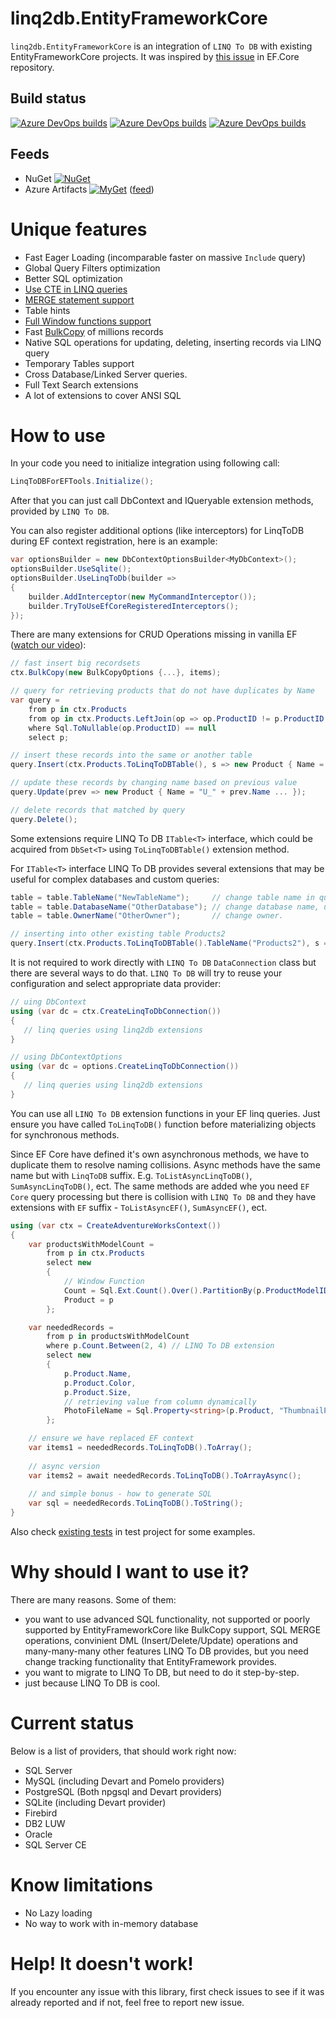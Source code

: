 

# linq2db.EntityFrameworkCore

`linq2db.EntityFrameworkCore` is an integration of `LINQ To DB` with existing EntityFrameworkCore projects. It was inspired by [this issue](https://github.com/aspnet/EntityFrameworkCore/issues/11657) in EF.Core repository.

## Build status

[![Azure DevOps builds](https://img.shields.io/azure-devops/build/linq2db/0dcc414b-ea54-451e-a54f-d63f05367c4b/7/master?label=master)](https://dev.azure.com/linq2db/linq2db/_build?definitionId=7)
[![Azure DevOps builds](https://img.shields.io/azure-devops/build/linq2db/0dcc414b-ea54-451e-a54f-d63f05367c4b/7?label=latest)](https://dev.azure.com/linq2db/linq2db/_build?definitionId=7)
[![Azure DevOps builds](https://img.shields.io/azure-devops/build/linq2db/0dcc414b-ea54-451e-a54f-d63f05367c4b/7/version1?label=efcore%202%20master)](https://dev.azure.com/linq2db/linq2db/_build?definitionId=7)

## Feeds

* NuGet [![NuGet](https://img.shields.io/nuget/vpre/linq2db.EntityFrameworkCore.svg)](https://www.nuget.org/packages/linq2db.EntityFrameworkCore)
* Azure Artifacts [![MyGet](https://img.shields.io/badge/azure-download-yellowgreen)](https://dev.azure.com/linq2db/linq2db/_packaging?_a=package&feed=linq2db&view=versions&package=linq2db.EntityFrameworkCore&protocolType=NuGet) ([feed]( https://pkgs.dev.azure.com/linq2db/linq2db/_packaging/linq2db/nuget/v3/index.json))

# Unique features
* Fast Eager Loading (incomparable faster on massive `Include` query)
* Global Query Filters optimization
* Better SQL optimization
* [Use CTE in LINQ queries](https://linq2db.github.io/articles/sql/CTE.html)
* [MERGE statement support](https://linq2db.github.io/articles/sql/merge/Merge-API-Description.html)
* Table hints
* [Full Window functions support](https://linq2db.github.io/articles/sql/Window-Functions-(Analytic-Functions).html)
* Fast [BulkCopy](https://linq2db.github.io/articles/sql/Bulk-Copy.html) of millions records
* Native SQL operations for updating, deleting, inserting records via LINQ query
* Temporary Tables support
* Cross Database/Linked Server queries.
* Full Text Search extensions
* A lot of extensions to cover ANSI SQL
# How to use

In your code you need to initialize integration using following call:

```cs
LinqToDBForEFTools.Initialize();
```

After that you can just call DbContext and IQueryable extension methods, provided by `LINQ To DB`.

You can also register additional options (like interceptors) for LinqToDB during EF context registration, here is an example:

```cs
var optionsBuilder = new DbContextOptionsBuilder<MyDbContext>();
optionsBuilder.UseSqlite();
optionsBuilder.UseLinqToDb(builder => 
{
    builder.AddInterceptor(new MyCommandInterceptor());
    builder.TryToUseEfCoreRegisteredInterceptors();
});
```

There are many extensions for CRUD Operations missing in vanilla EF ([watch our video](https://www.youtube.com/watch?v=m--oX73EGeQ)):

```cs
// fast insert big recordsets
ctx.BulkCopy(new BulkCopyOptions {...}, items);

// query for retrieving products that do not have duplicates by Name
var query =
	from p in ctx.Products
	from op in ctx.Products.LeftJoin(op => op.ProductID != p.ProductID && op.Name == p.Name)
	where Sql.ToNullable(op.ProductID) == null
	select p;

// insert these records into the same or another table
query.Insert(ctx.Products.ToLinqToDBTable(), s => new Product { Name = s.Name ... });

// update these records by changing name based on previous value
query.Update(prev => new Product { Name = "U_" + prev.Name ... });

// delete records that matched by query
query.Delete();
```

Some extensions require LINQ To DB `ITable<T>` interface, which could be acquired from  `DbSet<T>` using `ToLinqToDBTable()` extension method. 

For `ITable<T>` interface LINQ To DB provides several extensions that may be useful for complex databases and custom queries:

```cs
table = table.TableName("NewTableName");     // change table name in query
table = table.DatabaseName("OtherDatabase"); // change database name, useful for cross database queries.
table = table.OwnerName("OtherOwner");       // change owner.

// inserting into other existing table Products2
query.Insert(ctx.Products.ToLinqToDBTable().TableName("Products2"), s => new Product { Name = s.Name ... });
```

It is not required to work directly with `LINQ To DB` `DataConnection` class but there are several ways to do that. `LINQ To DB` will try to reuse your configuration and select appropriate data provider:

```cs
// uing DbContext
using (var dc = ctx.CreateLinqToDbConnection())
{
   // linq queries using linq2db extensions
}

// using DbContextOptions
using (var dc = options.CreateLinqToDbConnection())
{
   // linq queries using linq2db extensions
}
```

You can use all `LINQ To DB` extension functions in your EF linq queries. Just ensure you have called `ToLinqToDB()` function before materializing objects for synchronous methods.

Since EF Core have defined it's own asynchronous methods, we have to duplicate them to resolve naming collisions. 
Async methods have the same name but with `LinqToDB` suffix. E.g. `ToListAsyncLinqToDB()`, `SumAsyncLinqToDB()`, ect. The same methods are added whe you need `EF Core` query processing but there is collision with `LINQ To DB` and they have extensions with `EF` suffix - `ToListAsyncEF()`, `SumAsyncEF()`, ect.

```cs
using (var ctx = CreateAdventureWorksContext())
{
	var productsWithModelCount =
		from p in ctx.Products
		select new
		{
			// Window Function
			Count = Sql.Ext.Count().Over().PartitionBy(p.ProductModelID).ToValue(),
			Product = p
		};

	var neededRecords =
		from p in productsWithModelCount
		where p.Count.Between(2, 4) // LINQ To DB extension
		select new
		{
			p.Product.Name,
			p.Product.Color,
			p.Product.Size,
			// retrieving value from column dynamically
			PhotoFileName = Sql.Property<string>(p.Product, "ThumbnailPhotoFileName")
		};

	// ensure we have replaced EF context
	var items1 = neededRecords.ToLinqToDB().ToArray();       
	
	// async version
	var items2 = await neededRecords.ToLinqToDB().ToArrayAsync(); 
	
	// and simple bonus - how to generate SQL
	var sql = neededRecords.ToLinqToDB().ToString();
}
```

Also check [existing tests](https://github.com/linq2db/linq2db.EntityFrameworkCore/blob/master/Tests/LinqToDB.EntityFrameworkCore.Tests/ToolsTests.cs) in test project for some examples.

# Why should I want to use it?

There are many reasons. Some of them:

- you want to use advanced SQL functionality, not supported or poorly supported by EntityFrameworkCore like BulkCopy support, SQL MERGE operations, convinient DML (Insert/Delete/Update) operations and many-many-many other features LINQ To DB provides, but you need change tracking functionality that EntityFramework provides.
- you want to migrate to LINQ To DB, but need to do it step-by-step.
- just because LINQ To DB is cool.

# Current status

Below is a list of providers, that should work right now:

- SQL Server
- MySQL (including Devart and Pomelo providers)
- PostgreSQL (Both npgsql and Devart providers)
- SQLite (including Devart provider)
- Firebird
- DB2 LUW
- Oracle
- SQL Server CE

# Know limitations
- No Lazy loading
- No way to work with in-memory database

# Help! It doesn't work!

If you encounter any issue with this library, first check issues to see if it was already reported and if not, feel free to report new issue.
